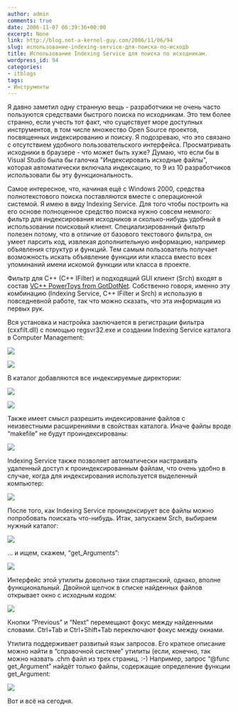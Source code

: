 ```yaml
---
author: admin
comments: true
date: 2006-11-07 06:39:36+00:00
excerpt: None
link: http://blog.not-a-kernel-guy.com/2006/11/06/94
slug: использование-indexing-service-для-поиска-по-исходb
title: Использование Indexing Service для поиска по исходникам.
wordpress_id: 94
categories:
- itblogs
tags:
- Инструменты
---
```


Я давно заметил одну странную вещь - разработчики не очень часто пользуются средствами быстрого поиска по исходникам. Это тем более странно, если учесть тот факт, что существует море доступных инструментов, в том числе множество Open Source проектов, посвященных индексированию и поиску. Я подозреваю, что это связано с отсутствием удобного пользовательского интерфейса. Просматривать исходники в браузере - что может быть хуже? Думаю, что если бы в Visual Studio была бы галочка "Индексировать исходные файлы", которая автоматически включала индексацию, то 9 из 10 разработчиков использовали бы эту функциональность.

<!-- more -->Самое интересное, что, начиная ещё с Windows 2000, средства полнотекстового поиска поставляются вместе с операционной системой. Я имею в виду Indexing Service. Для того чтобы построить на его основе полноценное средство поиска нужно совсем немного: фильтр для индексирования исходников и сколько-нибудь удобный в использовании поисковый клиент. Специализированный фильтр полезен потому, что в отличие от базового текстового фильтра, он умеет парсить код, извлекая дополнительную информацию, например объявления структур и функций. Тем самым пользователь получает возможность искать объявление функции или класса вместо всех упоминаний имени искомой функции или класса в проекте.

Фильтр для С++ (С++ IFilter) и подходящий GUI клиент (Srch) входят в состав [VC++ PowerToys from GotDotNet](http://blogs.msdn.com/powertoys/archive/2005/08/15/451817.aspx). Собственно говоря, именно эту комбинацию (Indexing Service, C++ IFilter и Srch) я использую в повседневной работе, так что можно сказать, что эта информация из первых рук.

Вся установка и настройка заключается в регистрации фильтра (cxxfilt.dll) с помощью regsvr32.exe и создании Indexing Service каталога в Computer Management:



![](http://blog.not-a-kernel-guy.com/wp-content/uploads/2006/11/new_catalog_1.png)




![](http://blog.not-a-kernel-guy.com/wp-content/uploads/2006/11/new_catalog_2.png)



В каталог добавляются все индексируемые директории:



![](http://blog.not-a-kernel-guy.com/wp-content/uploads/2006/11/new_directory_1.png)




![](http://blog.not-a-kernel-guy.com/wp-content/uploads/2006/11/new_directory_2.png)



Также имеет смысл разрешить индексирование файлов с неизвестными расширениями в свойствах каталога. Иначе файлы вроде “makefile” не будут проиндексированы:



![](http://blog.not-a-kernel-guy.com/wp-content/uploads/2006/11/properties_1.png)



Indexing Service также позволяет автоматически настраивать удаленный доступ к проиндексированным файлам, что очень удобно в случае, когда для индексирования используется выделенный компьютер:



![](http://blog.not-a-kernel-guy.com/wp-content/uploads/2006/11/properties_2.png)



После того, как Indexing Service проиндексирует все файлы можно попробовать поискать что-нибудь. Итак, запускаем Srch, выбираем нужный каталог:



![](http://blog.not-a-kernel-guy.com/wp-content/uploads/2006/11/srch_1.png)



… и ищем, скажем, “get_Arguments”:



![](http://blog.not-a-kernel-guy.com/wp-content/uploads/2006/11/srch_2.png)



Интерфейс этой утилиты довольно таки спартанский, однако, вполне функциональный. Двойной щелчок в списке найденных файлов открывает окно с исходным кодом:



![](http://blog.not-a-kernel-guy.com/wp-content/uploads/2006/11/srch_3.png)



Кнопки “Previous” и “Next” перемещают фокус между найденными словами. Ctrl+Tab и Ctrl+Shift+Tab переключают фокус между окнами.

Утилита поддерживает развитый язык запросов. Его краткое описание можно найти в “справочной системе” утилиты (если, конечно, так можно назвать .chm файл из трех страниц. :-) Например, запрос “@func get_Argument” найдёт только файлы, содержащие определение функции get_Argument:



![](http://blog.not-a-kernel-guy.com/wp-content/uploads/2006/11/srch_4.png)



Вот и всё на сегодня. 

